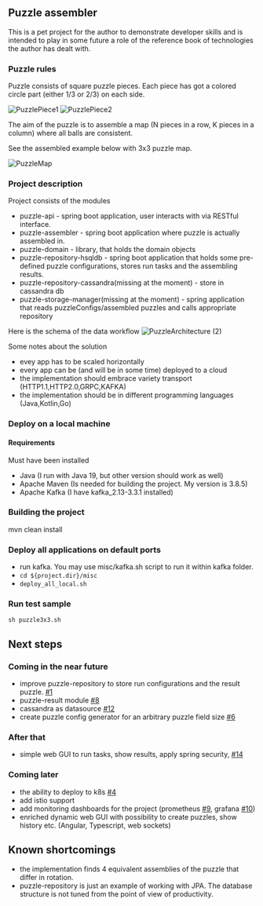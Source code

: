 ## Puzzle assembler

This is a pet project for the author to demonstrate developer skills and 
is intended to play in some future a role of the reference book of 
technologies the author has dealt with.

### Puzzle rules
Puzzle consists of square puzzle pieces. Each piece has got a colored circle part (either 1/3 or 2/3) on each side.

![PuzzlePiece1](https://user-images.githubusercontent.com/12249892/195968243-19db6d33-4daa-4ad0-a9d9-f4da2917eac8.jpg)
![PuzzlePiece2](https://user-images.githubusercontent.com/12249892/195968248-582b0c88-7045-4140-b86c-128b1e8ddac5.jpg)

The aim of the puzzle is to assemble a map (N pieces in a row, K pieces in a column) where all balls are consistent. 

See the assembled example below with 3x3 puzzle map.

![PuzzleMap](https://user-images.githubusercontent.com/12249892/195967697-3277d89c-16a6-4e50-813a-059b9c4ac4b0.jpg)

### Project description
Project consists of the modules
* puzzle-api - spring boot application, user interacts with via RESTful interface.
* puzzle-assembler - spring boot application where puzzle is actually assembled in.
* puzzle-domain - library, that holds the domain objects
* puzzle-repository-hsqldb - spring boot application that holds some pre-defined puzzle configurations, stores run tasks and the assembling results.
* puzzle-repository-cassandra(missing at the moment) - store in cassandra db
* puzzle-storage-manager(missing at the moment) - spring application that reads puzzleConfigs/assembled puzzles and calls appropriate repository

Here is the schema of the data workflow
![PuzzleArchitecture (2)](https://user-images.githubusercontent.com/12249892/196051900-e623c498-1805-4843-b8ce-64ee9b385bf5.jpg)

Some notes about the solution
* evey app has to be scaled horizontally
* every app can be (and will be in some time) deployed to a cloud
* the implementation should embrace variety transport (HTTP1.1,HTTP2.0,GRPC,KAFKA) 
* the implementation should be in different programming languages (Java,Kotlin,Go)

### Deploy on a local machine
#### Requirements
Must have been installed
* Java (I run with Java 19, but other version should work as well)
* Apache Maven (Is needed for building the project. My version is 3.8.5)
* Apache Kafka (I have kafka_2.13-3.3.1 installed)

### Building the project
mvn clean install

### Deploy all applications on default ports
* run kafka. You may use misc/kafka.sh script to run it within kafka folder.
* ```cd ${project.dir}/misc```
* ```deploy_all_local.sh```

### Run test sample
```
sh puzzle3x3.sh 
```

## Next steps
### Coming in the near future
* improve puzzle-repository to store run configurations and the result puzzle. [#1](https://github.com/alekseybarabanov/puzzle/issues/1)
* puzzle-result module [#8](https://github.com/alekseybarabanov/puzzle/issues/8)
* cassandra as datasource [#12](https://github.com/alekseybarabanov/puzzle/issues/12)
* create puzzle config generator for an arbitrary puzzle field size [#6](https://github.com/alekseybarabanov/puzzle/issues/6)

### After that
* simple web GUI to run tasks, show results, apply spring security, [#14](https://github.com/alekseybarabanov/puzzle/issues/14)

### Coming later
* the ability to deploy to k8s [#4](https://github.com/alekseybarabanov/puzzle/issues/4)
* add istio support
* add monitoring dashboards for the project (prometheus [#9](https://github.com/alekseybarabanov/puzzle/issues/9), grafana [#10](https://github.com/alekseybarabanov/puzzle/issues/10))
* enriched dynamic web GUI with possibility to create puzzles, show history etc. (Angular, Typescript, web sockets)

## Known shortcomings
* the implementation finds 4 equivalent assemblies of the puzzle that differ in rotation.
* puzzle-repository is just an example of working with JPA. The database structure is not tuned from the point of view of productivity.

